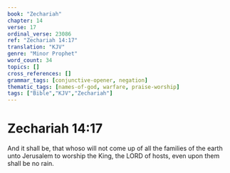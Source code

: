 ```yaml
---
book: "Zechariah"
chapter: 14
verse: 17
ordinal_verse: 23086
ref: "Zechariah 14:17"
translation: "KJV"
genre: "Minor Prophet"
word_count: 34
topics: []
cross_references: []
grammar_tags: [conjunctive-opener, negation]
thematic_tags: [names-of-god, warfare, praise-worship]
tags: ["Bible","KJV","Zechariah"]
---
```


# Zechariah 14:17

And it shall be, that whoso will not come up of all the families of the earth unto Jerusalem to worship the King, the LORD of hosts, even upon them shall be no rain.
